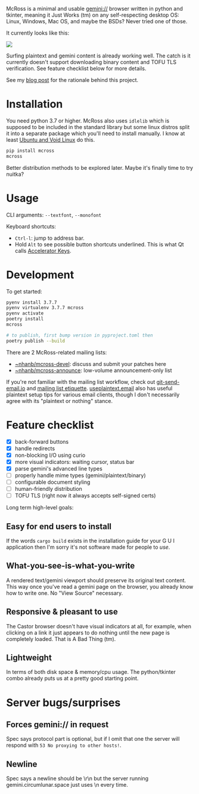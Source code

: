 McRoss is a minimal and usable [gemini://](https://gemini.circumlunar.space/)
browser written in python and tkinter, meaning it Just Works (tm) on any
self-respecting desktop OS: Linux, Windows, Mac OS, and maybe the BSDs?
Never tried one of those.

It currently looks like this:

![](https://junk.imnhan.com/mcross.png)

Surfing plaintext and gemini content is already working well. The catch is it
currently doesn't support downloading binary content and TOFU TLS verification.
See feature checklist below for more details.

See my [blog post][1] for the rationale behind this project.


# Installation

You need python 3.7 or higher. McRoss also uses `idlelib` which is supposed to
be included in the standard library but some linux distros split it into a
separate package which you'll need to install manually. I know at least [Ubuntu
and Void Linux][2] do this.

```sh
pip install mcross
mcross
```

Better distribution methods to be explored later.
Maybe it's finally time to try nuitka?

# Usage

CLI arguments: `--textfont`, `--monofont`

Keyboard shortcuts:

- `Ctrl-l`: jump to address bar.
- Hold `Alt` to see possible button shortcuts underlined. This is what Qt calls
  [Accelerator Keys](https://doc.qt.io/qt-5/accelerators.html).


# Development

To get started:

```sh
pyenv install 3.7.7
pyenv virtualenv 3.7.7 mcross
pyenv activate
poetry install
mcross

# to publish, first bump version in pyproject.toml then
poetry publish --build
```

There are 2 McRoss-related mailing lists:

- [~nhanb/mcross-devel](https://lists.sr.ht/~nhanb/mcross-devel): discuss and
  submit your patches here
- [~nhanb/mcross-announce](https://lists.sr.ht/~nhanb/mcross-announce):
  low-volume announcement-only list

If you're not familiar with the mailing list workflow, check out
[git-send-email.io][3] and [mailing list etiquette][4]. [useplaintext.email][5]
also has useful plaintext setup tips for various email clients, though I don't
necessarily agree with its "plaintext or nothing" stance.


# Feature checklist

- [x] back-forward buttons
- [x] handle redirects
- [x] non-blocking I/O using curio
- [x] more visual indicators: waiting cursor, status bar
- [x] parse gemini's advanced line types
- [ ] properly handle mime types (gemini/plaintext/binary)
- [ ] configurable document styling
- [ ] human-friendly distribution
- [ ] TOFU TLS (right now it always accepts self-signed certs)

Long term high-level goals:

## Easy for end users to install

If the words `cargo build` exists in the installation guide for your G U I
application then I'm sorry it's not software made for people to _use_.

## What-you-see-is-what-you-write

A rendered text/gemini viewport should preserve its original text content.
This way once you've read a gemini page on the browser, you already know how to
write one. No "View Source" necessary.

## Responsive & pleasant to use

The Castor browser doesn't have visual indicators at all, for example, when
clicking on a link it just appears to do nothing until the new page is
completely loaded. That is A Bad Thing (tm).

## Lightweight

In terms of both disk space & memory/cpu usage.
The python/tkinter combo already puts us at a pretty good starting point.

# Server bugs/surprises

## Forces gemini:// in request

Spec says protocol part is optional, but if I omit that one the server will
respond with `53 No proxying to other hosts!`.

## Newline

Spec says a newline should be \r\n but the server running
gemini.circumlunar.space just uses \n every time.

[1]: https://hi.imnhan.com/posts/introducing-mcross-a-minimal-gemini-browser/
[2]: https://todo.sr.ht/~nhanb/mcross/3
[3]: https://git-send-email.io/
[4]: https://man.sr.ht/lists.sr.ht/etiquette.md
[5]: https://useplaintext.email/

